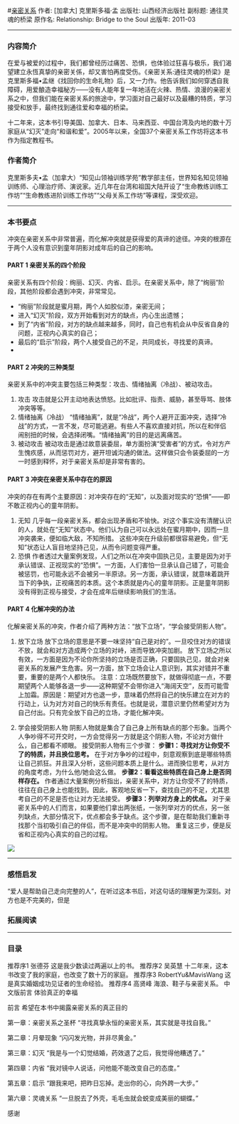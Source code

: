 #[亲密关系](https://book.douban.com/subject/6052834/)
作者:  [加拿大] 克里斯多福·孟
出版社: 山西经济出版社
副标题: 通往灵魂的桥梁
原作名: Relationship: Bridge to the Soul
出版年: 2011-03
***
### 内容简介 
在爱与被爱的过程中，我们都曾经历过痛苦、恐惧，也体验过狂喜与极乐，我们渴望建立永恆真挚的亲密关係，却又害怕再度受伤。《亲密关系:通往灵魂的桥梁》是克里斯多福•孟继《找回你的生命礼物》后，又一力作。他告诉我们如何穿透自我障碍，用爱酿造幸福秘方——没有人能年复一年地活在火辣、热情、浪漫的亲密关系之中，但我们能在亲密关系的旅途中，学习面对自己最好以及最糟的特质，学习接受和放手，最终找到通往爱和幸福的桥梁。

十二年来，这本书引导美国、加拿大、日本、马来西亚、中国台湾及内地的数十万家庭从“幻灭”走向“和谐和爱”。2005年以来，全国37个亲密关系工作坊将这本书作为指定教程书。

### 作者简介 
克里斯多夫•孟（加拿大）“知见山领袖训练学苑”教学部主任，世界知名知见领袖训练师、心理治疗师、演说家。近几年在台湾和祖国大陆开设了“生命教练训练工作坊”“生命教练进阶训练工作坊”“父母关系工作坊”等课程，深受欢迎。
***
### 本书要点
冲突在亲密关系中非常普遍，而化解冲突就是获得爱的真谛的途径。冲突的根源在于两个人没有意识到童年阴影对成年后的自己的影响。

#### PART 1 亲密关系的四个阶段
亲密关系有四个阶段：绚丽、幻灭、内省、启示。在亲密关系中，除了“绚丽”阶段，其他阶段都会遇到冲突，非常常见。
- “绚丽”阶段就是蜜月期，两个人如胶似漆，亲密无间；
- 进入“幻灭”阶段，双方开始看到对方的缺点，内心生出遗憾；
- 到了“内省”阶段，对方的缺点越来越多，同时，自己也有机会从中反省自身的问题，正视内心真实的自己；
- 最后的“启示”阶段，两个人接受自己的不足，共同成长，寻找爱的真谛。
- 
#### PART 2 冲突的三种类型
亲密关系中的冲突主要包括三种类型：攻击、情绪抽离（冷战）、被动攻击。
1. 攻击
攻击就是公开主动地表达愤怒。比如批评、指责、威胁，甚至辱骂、肢体冲突等等。
2. 情绪抽离（冷战）
“情绪抽离”，就是“冷战”，两个人避开正面冲突，选择“冷战”的方式，一言不发，尽可能逃避。有些人不喜欢直接对抗，所以在和伴侣闹别扭的时候，会选择闭嘴。“情绪抽离”的目的是远离痛苦。
3. 被动攻击
被动攻击是通过故意装委屈，单方面扮演“受害者”的方式，令对方产生愧疚感，从而惩罚对方，避开坦诚沟通的做法。这样做只会令装委屈的一方一时感到释怀，对于亲密关系却是非常有害的。

#### PART 3 冲突在亲密关系中存在的原因
冲突的存在有两个主要原因：对冲突存在的“无知”，以及面对现实的“恐惧”——即不敢正视内心的童年阴影。
1. 无知
几乎每一段亲密关系，都会出现矛盾和不愉快。对这个事实没有清醒认识的人，就处在“无知”状态中。他们认为自己可以永远处在蜜月期中，因而一旦冲突袭来，便如临大敌，不知所措。
这些冲突在升级前都很容易避免，但“无知”状态让人盲目地坚持己见，从而令问题变得严重。
2. 恐惧
作者透过大量案例发现，人们之所以在冲突中固执己见，主要是因为对于承认错误、正视现实的“恐惧”。一方面，人们害怕一旦承认自己错了，可能会被惩罚，也可能永远不会被另一半原谅。另一方面，承认错误，就意味着跳开当下的争执，正视痛苦的本质。这个本质就是内心的童年阴影。正是童年阴影没有得到正视与接受，才会在成年后继续影响我们的生活。

#### PART 4 化解冲突的办法
化解亲密关系的冲突，作者介绍了两种方法：“放下立场”，“学会接受阴影人物”。
1. 放下立场
放下立场的意思是不要一味坚持“自己是对的”。一旦咬住对方的错误不放，就会和对方造成两个立场的对峙，进而导致冲突加剧。
放下立场之所以有效，一方面是因为不论你所坚持的立场是否正确，只要固执己见，就会对亲密关系的发展产生危害。另一方面，放下立场会让人意识到，其实对错并不重要，重要的是两个人都快乐。
注意：立场既然要放下，就做得彻底一点，不要期望两个人能够各退一步——这种期望不会带你进入“海阔天空”，反而可能雪上加霜。原因是：期望对方也退一步，意味着仍然将自己的快乐建立在对方的行动上，认为对方对自己的快乐有责任。也就是说，潜意识里仍然希望对方为自己付出。只有完全放下自己的立场，才能化解冲突。

2. 学会接受阴影人物
阴影人物就是集合了自己身上所有缺点的那个形象。当两个人争吵得不可开交时，一方会觉得另一方就是这个阴影人物，不论对方做什么，自己都看不顺眼。
接受阴影人物有三个步骤：
**步骤1：寻找对方让你受不了的特质，并且换位思考。**
在于对方争吵的过程中，刻意观察到底是哪些特质让自己抓狂。并且深入分析，这些问题本质上是什么。进而换位思考，从对方的角度考虑，为什么他/她会这么做。
**步骤2：看看这些特质在自己身上是否同样存在。**
作者通过大量案例分析指出，亲密关系中，对方让你受不了的特质，往往在自己身上也能找到。因此，客观地反省一下，查找自己的不足，尤其思考自己的不足是否也让对方无法接受。
**步骤3：列举对方身上的优点。**
对于亲密关系中的人们而言，如果要他们拿出两张纸，一张列举对方的优点，另一张列缺点，大部分情况下，优点都会多于缺点。这个步骤，是在帮助我们重新寻找那个当初吸引自己的伴侣，而不是冲突中的阴影人物。
重复这三步，便是反省和正视内心真实的自己的过程。


![](./_image/2017-06-13-06-20-46.jpg)
***
### 感悟启发
“爱人是帮助自己走向完整的人”，在听过这本书后，对这句话的理解更为深刻。对方也是不完美的，但是

### 拓展阅读
***
### 目录
推荐序1         张德芬  这是我少数读过两遍以上的书。
推荐序2        吴英慧  十二年来，这本书改变了我的家庭，也改变了数十万的家庭。
推荐序3        RobertYu&MavisWang 这是真实婚姻成功见证者的生命经验。
推荐序4        高贤峰  海浪、鞋子与亲密关系。
中文版前言   体验真正的幸福

前言
希望在本书中揭露亲密关系的真正目的

第一章：亲密关系之圣杯
“寻找真挚永恒的亲密关系，其实就是寻找自我。”

第二章：月晕现象
“闪闪发光物，并非尽黄金。”

第三章：幻灭
“我是与一个幻觉结婚，药效退了之后，我觉得他糟透了。”

第四章：内省
“我对镜中人说话，问他能不能改变自己的态度。”

第五章：启示
“跟我来吧，把昨日忘掉。走出你的心，向外跨一大步。”

第六章：灵魂关系
“一旦脱去了外壳，毛毛虫就会蜕变成美丽的蝴蝶。”

感谢